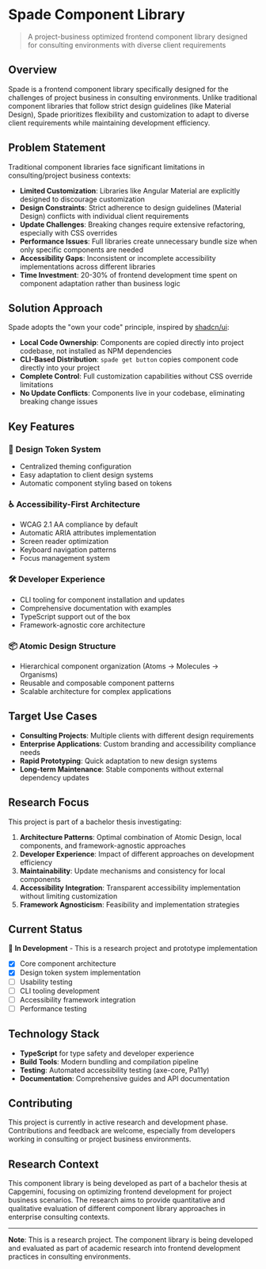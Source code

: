 # Spade Component Library

> A project-business optimized frontend component library designed for consulting environments with diverse client requirements

## Overview

Spade is a frontend component library specifically designed for the challenges of project business in consulting environments. Unlike traditional component libraries that follow strict design guidelines (like Material Design), Spade prioritizes flexibility and customization to adapt to diverse client requirements while maintaining development efficiency.

## Problem Statement

Traditional component libraries face significant limitations in consulting/project business contexts:

- **Limited Customization**: Libraries like Angular Material are explicitly designed to discourage customization
- **Design Constraints**: Strict adherence to design guidelines (Material Design) conflicts with individual client requirements
- **Update Challenges**: Breaking changes require extensive refactoring, especially with CSS overrides
- **Performance Issues**: Full libraries create unnecessary bundle size when only specific components are needed
- **Accessibility Gaps**: Inconsistent or incomplete accessibility implementations across different libraries
- **Time Investment**: 20-30% of frontend development time spent on component adaptation rather than business logic

## Solution Approach

Spade adopts the "own your code" principle, inspired by [shadcn/ui](https://ui.shadcn.com/):

- **Local Code Ownership**: Components are copied directly into project codebase, not installed as NPM dependencies
- **CLI-Based Distribution**: `spade get button` copies component code directly into your project
- **Complete Control**: Full customization capabilities without CSS override limitations
- **No Update Conflicts**: Components live in your codebase, eliminating breaking change issues

## Key Features

### 🎨 **Design Token System**

- Centralized theming configuration
- Easy adaptation to client design systems
- Automatic component styling based on tokens

### ♿ **Accessibility-First Architecture**

- WCAG 2.1 AA compliance by default
- Automatic ARIA attributes implementation
- Screen reader optimization
- Keyboard navigation patterns
- Focus management system

### 🛠️ **Developer Experience**

- CLI tooling for component installation and updates
- Comprehensive documentation with examples
- TypeScript support out of the box
- Framework-agnostic core architecture

### 📦 **Atomic Design Structure**

- Hierarchical component organization (Atoms → Molecules → Organisms)
- Reusable and composable component patterns
- Scalable architecture for complex applications

## Target Use Cases

- **Consulting Projects**: Multiple clients with different design requirements
- **Enterprise Applications**: Custom branding and accessibility compliance needs
- **Rapid Prototyping**: Quick adaptation to new design systems
- **Long-term Maintenance**: Stable components without external dependency updates

## Research Focus

This project is part of a bachelor thesis investigating:

1. **Architecture Patterns**: Optimal combination of Atomic Design, local components, and framework-agnostic approaches
2. **Developer Experience**: Impact of different approaches on development efficiency
3. **Maintainability**: Update mechanisms and consistency for local components
4. **Accessibility Integration**: Transparent accessibility implementation without limiting customization
5. **Framework Agnosticism**: Feasibility and implementation strategies

## Current Status

🚧 **In Development** - This is a research project and prototype implementation

- [x] Core component architecture
- [x] Design token system implementation
- [ ] Usability testing
- [ ] CLI tooling development
- [ ] Accessibility framework integration
- [ ] Performance testing

## Technology Stack

- **TypeScript** for type safety and developer experience
- **Build Tools**: Modern bundling and compilation pipeline
- **Testing**: Automated accessibility testing (axe-core, Pa11y)
- **Documentation**: Comprehensive guides and API documentation

## Contributing

This project is currently in active research and development phase. Contributions and feedback are welcome, especially from developers working in consulting or project business environments.

## Research Context

This component library is being developed as part of a bachelor thesis at Capgemini, focusing on optimizing frontend development for project business scenarios. The research aims to provide quantitative and qualitative evaluation of different component library approaches in enterprise consulting contexts.

---

**Note**: This is a research project. The component library is being developed and evaluated as part of academic research into frontend development practices in consulting environments.
